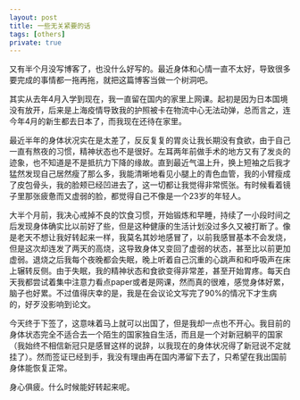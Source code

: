```yaml
---
layout: post
title: 一些无关紧要的话
tags: [others]
private: true
---
```


又有半个月没写博客了，也没什么好写的。最近身体和心情一直不太好，导致很多要完成的事情都一拖再拖，就把这篇博客当做一个树洞吧。

其实从去年4月入学到现在，我一直留在国内的家里上网课。起初是因为日本国境没有放开，后来是上海疫情导致我的护照被卡在物流中心无法动弹，总而言之，连今年4月的新生都去日本了，而我现在还待在家里。

最近半年的身体状况实在是太差了，反反复复的胃炎让我长期没有食欲，由于自己一直有熬夜的习惯，精神状态也不是很好。左耳两年前做手术的地方又有了发炎的迹象，也不知道是不是抵抗力下降的缘故。直到最近气温上升，换上短袖之后我才猛然发现自己居然瘦了那么多，我能清晰地看见小腿上的青色血管，我的小臂瘦成了皮包骨头，我的脸颊已经凹进去了，这一切都让我觉得非常慌张。有时候看着镜子里那张疲惫而又虚弱的脸，都觉得自己不像是一个23岁的年轻人。

大半个月前，我决心戒掉不良的饮食习惯，开始锻炼和早睡，持续了一小段时间之后发现身体确实比以前好了些，但是这种健康的生活计划没过多久又被打断了。像是老天不想让我好转起来一样，我莫名其妙地感冒了，以前我感冒基本不会发烧，但是这次却连发了两天的高烧，这导致身体又变回了虚弱的状态，甚至比以前更加虚弱。退烧之后我每个夜晚都会失眠，晚上听着自己沉重的心跳声和和呼吸声在床上辗转反侧。由于失眠，我的精神状态和食欲变得非常差，甚至开始胃疼。每天白天我都尝试着集中注意力看点paper或者是网课，然而真的很难，感觉身体好累，脑子也好累。不过值得庆幸的是，我是在会议论文写完了90%的情况下才生病的，好歹没影响到论文。

今天终于下签了，这意味着马上就可以出国了，但是我却一点也不开心。我目前的身体状态完全不适合去一个陌生的国家独自生活，而且是一个对新冠躺平的国家（我始终不相信新冠只是感冒这样的说辞，以我现在的身体状况得了新冠说不定就挂了）。然而签证已经到手，我没有理由再在国内滞留下去了，只希望在我出国前身体能恢复正常。

身心俱疲。什么时候能好转起来呢。
